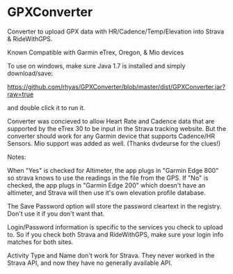 
GPXConverter
============

Converter to upload GPX data with HR/Cadence/Temp/Elevation into Strava & 
RideWithGPS.

Known Compatible with Garmin eTrex, Oregon, & Mio devices

To use on windows, make sure Java 1.7 is installed and simply download/save:

https://github.com/rhyas/GPXConverter/blob/master/dist/GPXConverter.jar?raw=true

and double click it to run it.

Converter was concieved to allow Heart Rate and Cadence data that are supported
by the eTrex 30 to be input in the Strava tracking website. But the converter 
should work for any Garmin device that supports Cadence/HR Sensors. Mio support
was added as well. (Thanks dvdeurse for the clues!) 

Notes: 

When "Yes" is checked for Altimeter, the app plugs in "Garmin Edge 800" so 
strava knows to use the readings in the file from the GPS. If "No" is checked, 
the app plugs in "Garmin Edge 200" which doesn't have an altimeter, and Strava 
will then use it's own elevation profile database. 

The Save Password option will store the password cleartext in the registry. Don't
use it if you don't want that.

Login/Password information is specific to the services you check to upload to. So
if you check both Strava and RideWithGPS, make sure your login info matches for 
both sites.

Activity Type and Name don't work for Strava. They never worked in the Strava API,
and now they have no generally available API. 
